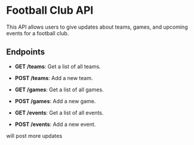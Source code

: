 # Football Club API

This API allows users to give updates about teams, games, and upcoming events for a football club.

## Endpoints

- **GET /teams**: Get a list of all teams.
- **POST /teams**: Add a new team.

- **GET /games**: Get a list of all games.
- **POST /games**: Add a new game.

- **GET /events**: Get a list of all events.
- **POST /events**: Add a new event.

will post more updates
